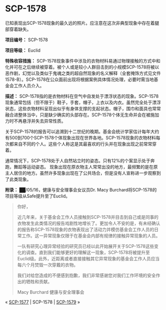 # SCP-1578
                        




已知表现出SCP-1578现象的最久远的照片。应注意在这次非典型现象中存在着腿部穿着缺失。



**项目编号：** SCP-1578

**项目等级：** Euclid

**特殊收容措施：** SCP-1578现象事件中涉及的衣物材料易通过物理接触的方式中和化并可在之后继续被穿着。被个人或是较小人群目击到的小规模SCP-1578将被以恶作剧，幻觉以及类似于鬼魂之类的超自然现象的名义解释（全套掩饰方式见文件1578-B）。SCP-1578在公众面前出现将根据案例具体情况处理，必要时需当地基金会工作人员介入。

**描述：** SCP-1578指的是衣物材料在空气中自发处于漂浮状态的现象。SCP-1578现象通常包括（但不限于）鞋子，手套，帽子，上衣以及内衣。虽然完全处于漂浮状态，这些衣物材料呈现出似乎有身体支撑的支起状态。帽子，围巾和面具也常常融合进整体当中，只是缺少确实的头部存在。SCP-1578个体无生命并会在被施加力时不再悬浮并失去异常性质。

关于SCP-1578的报告可以追溯到十二世纪的晚期。基金会统计学家估计每年大约有500到700个SCP-1578个体现象出现在世界各地。SCP-1578现象的衣物材料每次都来自不同的个人。这些个人称这是其最喜欢的行头并在现象出现之前常常穿着。

通常情况下，SCP-1578处于人自然站立时的姿态。只有12%的个案显示处于奔跑，舞蹈等运动姿态。 现象出现在原衣物主人常常出没的地方，最频繁的是在原主人居住的地方。虽然许多现象出现在了公共场合，但是没有人宣称进一步观察到了此类现象。

**附录：** ██/05/16，健康与安全理事会女议员Dr. Macy Burchard将SCP-1578的项目等级从Safe提升至了Euclid。


> 你好，
> 
> 近几年来，关于基金会工作人员接触到SCP-1578并目击到自己或是同事的衣物发生此类情况的报告戏剧性地增长了。更加令人不安的是，有未经确认的报告称SCP-1578现象的衣物表现出了活动力并模仿基金会工作人员的日常工作。这一异常现象仅限于在基金会内部有规律的接触异常现象的人员。
> 
> 一队有研究心理异常经验的研究员已经以此开始展开关于SCP-1578这些变化的调查。直到我们能够更好的理解这一现象，SCP-1578将被提升至Euclid级。此外，近距离或者直接接触其它异常现象的基金会工作人员应当每六个月焚毁一次穿戴的衣物。
> 
> 我们对给您造成的不便感到抱歉，我们非常感谢您对我们工作环境的安全作出的牺牲和贡献。
> 
> Macy Burchard
健康与安全理事会
> 



« [SCP-1577](/scp-1577) | SCP-1578 | [SCP-1579](/scp-1579) »





                    